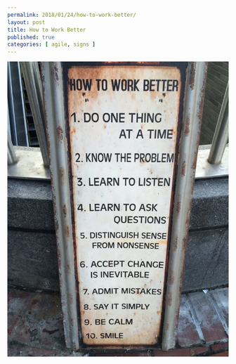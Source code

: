 ```yaml
---
permalink: 2018/01/24/how-to-work-better/
layout: post
title: How to Work Better
published: true
categories: [ agile, signs ]
---
```


![sign](/img/posts/how-to-work-better/how-to-work-better.webp)

